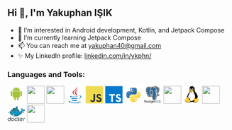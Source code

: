 ## Hi 👋, I'm Yakuphan IŞIK

- 👀 I’m interested in Android development, Kotlin, and Jetpack Compose
- 🌱 I’m currently learning Jetpack Compose
- 📫 You can reach me at yakuphan40@gmail.com
- ✨ My LinkedIn profile: [linkedin.com/in/ykphn/](https://linkedin.com/in/ykphn/)

### Languages and Tools:

<p align="start">
  	<img src="https://raw.githubusercontent.com/devicons/devicon/master/icons/android/android-original-wordmark.svg" width="40" height="40"/>
  	<img src="https://www.vectorlogo.zone/logos/kotlinlang/kotlinlang-icon.svg" width="40" height="40"/>
	<img src="https://upload.vectorlogo.zone/logos/jetpack/images/be5cdec8-1b56-4052-823c-9a0518e666e2.svg" width="40" height="40"/>
  	<img src="https://raw.githubusercontent.com/devicons/devicon/master/icons/java/java-original.svg" width="40" height="40"/>
  	<img src="https://raw.githubusercontent.com/devicons/devicon/master/icons/javascript/javascript-original.svg" width="40" height="40"/>
  	<img src="https://raw.githubusercontent.com/devicons/devicon/master/icons/typescript/typescript-original.svg" width="40" height="40"/>
  	<img src="https://raw.githubusercontent.com/devicons/devicon/master/icons/python/python-original.svg" width="40" height="40"/>
	<img src="https://raw.githubusercontent.com/devicons/devicon/master/icons/postgresql/postgresql-original-wordmark.svg" width="40" height="40"/>
  	<img src="https://www.vectorlogo.zone/logos/sqlite/sqlite-icon.svg" width="40" height="40"/>
	<img src="https://raw.githubusercontent.com/devicons/devicon/master/icons/linux/linux-original.svg" width="40" height="40"/>
  	<img src="https://www.vectorlogo.zone/logos/gnu_bash/gnu_bash-icon.svg" width="40" height="40"/>
  	<img src="https://raw.githubusercontent.com/devicons/devicon/master/icons/docker/docker-original-wordmark.svg" width="40" height="40"/>
  	<img src="https://www.vectorlogo.zone/logos/git-scm/git-scm-icon.svg" width="40" height="40"/>

</p>
